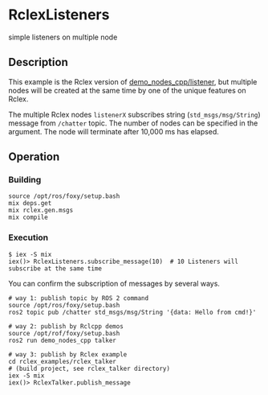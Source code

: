 # RclexListeners

simple listeners on multiple node

## Description

This example is the Rclex version of [demo_nodes_cpp/listener](https://github.com/ros2/demos/blob/rolling/demo_nodes_cpp/src/topics/listener.cpp), but multiple nodes will be created at the same time by one of the unique features on Rclex.

The multiple Rclex nodes `listenerX` subscribes string (`std_msgs/msg/String`) message from `/chatter` topic.
The number of nodes can be specified in the argument.
The node will terminate after 10,000 ms has elapsed.

## Operation

### Building

```
source /opt/ros/foxy/setup.bash
mix deps.get
mix rclex.gen.msgs
mix compile
```

### Execution

```
$ iex -S mix
iex()> RclexListeners.subscribe_message(10)  # 10 Listeners will subscribe at the same time
```

You can confirm the subscription of messages by several ways.

```
# way 1: publish topic by ROS 2 command
source /opt/ros/foxy/setup.bash
ros2 topic pub /chatter std_msgs/msg/String '{data: Hello from cmd!}'

# way 2: publish by Rclcpp demos
source /opt/rof/foxy/setup.bash
ros2 run demo_nodes_cpp talker

# way 3: publish by Rclex example
cd rclex_examples/rclex_talker
# (build project, see rclex_talker directory)
iex -S mix
iex()> RclexTalker.publish_message
```
